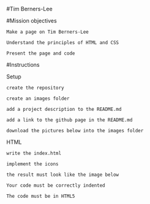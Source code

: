 #Tim Berners-Lee

#Mission objectives

    Make a page on Tim Berners-Lee

    Understand the principles of HTML and CSS

    Present the page and code


#Instructions


Setup

    create the repository

    create an images folder

    add a project description to the README.md

    add a link to the github page in the README.md

    download the pictures below into the images folder



HTML

    write the index.html

    implement the icons

    the result must look like the image below

    Your code must be correctly indented

    The code must be in HTML5


